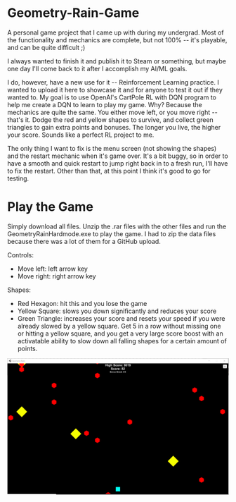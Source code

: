 # Geometry-Rain-Game
A personal game project that I came up with during my undergrad.  Most of the functionality and mechanics are complete, but not 100% -- it's playable, and can be quite difficult ;)

I always wanted to finish it and publish it to Steam or something, but maybe one day I'll come back to it after I accomplish my AI/ML goals.

I do, however, have a new use for it -- Reinforcement Learning practice.  I wanted to upload it here to showcase it and for anyone to test it out if they wanted to. My goal is to use OpenAI's CartPole RL with DQN program to help me create a DQN to learn to play my game.  Why?  Because the mechanics are quite the same.  You either move left, or you move right -- that's it.  Dodge the red and yellow shapes to survive, and collect green triangles to gain extra points and bonuses.  The longer you live, the higher your score.  Sounds like a perfect RL project to me.

The only thing I want to fix is the menu screen (not showing the shapes) and the restart mechanic when it's game over.  It's a bit buggy, so in order to have a smooth and quick restart to jump right back in to a fresh run, I'll have to fix the restart.  Other than that, at this point I think it's good to go for testing.

# Play the Game
Simply download all files.  Unzip the .rar files with the other files and run the GeometryRainHardmode.exe to play the game.  I had to zip the data files because there was a lot of them for a GitHub upload.

Controls:
 - Move left: left arrow key
 - Move right: right arrow key

Shapes:
 - Red Hexagon: hit this and you lose the game
 - Yellow Square: slows you down significantly and reduces your score
 - Green Triangle: increases your score and resets your speed if you were already slowed by a yellow square.  Get 5 in a row without missing one or hitting a yellow square, and you get a very large score boost with an activatable ability to slow down all falling shapes for a certain amount of points.
 
![Game Image](https://github.com/Gabriel0110/Geometry-Rain-Game/blob/master/GR_Pic.PNG)

